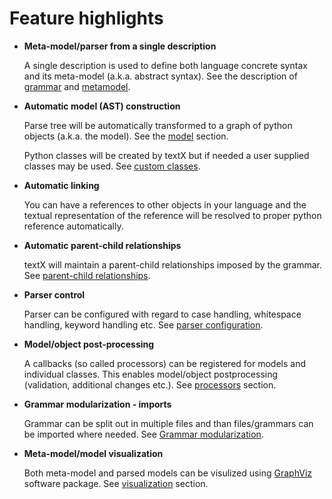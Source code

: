 # Feature highlights

* **Meta-model/parser from a single description**

    A single description is used to define both language concrete syntax and its
    meta-model (a.k.a. abstract syntax). See the description of
    [grammar](grammar.md) and [metamodel](metamodel.md).

* **Automatic model (AST) construction**

    Parse tree will be automatically transformed to a graph of python objects
    (a.k.a. the model). See the [model](model.md) section.

    Python classes will be created by textX but if needed a user supplied
    classes may be used. See [custom classes](metamodel.md#custom-classes).

* **Automatic linking**

    You can have a references to other objects in your language and the textual
    representation of the reference will be resolved to proper python reference
    automatically.

* **Automatic parent-child relationships**

    textX will maintain a parent-child relationships imposed by the grammar.
    See [parent-child relationships](metamodel.md#parent-child-relationships).

* **Parser control**

    Parser can be configured with regard to case handling, whitespace handling,
    keyword handling etc. See [parser
    configuration](metamodel.md#parser-configuration).


* **Model/object post-processing**

    A callbacks (so called processors) can be registered for models and
    individual classes.  This enables model/object postprocessing (validation,
    additional changes etc.).  See [processors](metamodel.md#processors) section.


* **Grammar modularization - imports**

    Grammar can be split out in multiple files and than files/grammars can be
    imported where needed. See [Grammar
    modularization](grammar.md#grammar-modularization).


* **Meta-model/model visualization**

    Both meta-model and parsed models can be visulized using
    [GraphViz](http://graphviz.org/) software package. See
    [visualization](visualization.md) section.
